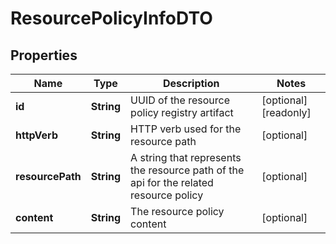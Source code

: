 

# ResourcePolicyInfoDTO

## Properties

Name | Type | Description | Notes
------------ | ------------- | ------------- | -------------
**id** | **String** | UUID of the resource policy registry artifact  |  [optional] [readonly]
**httpVerb** | **String** | HTTP verb used for the resource path |  [optional]
**resourcePath** | **String** | A string that represents the resource path of the api for the related resource policy |  [optional]
**content** | **String** | The resource policy content |  [optional]



